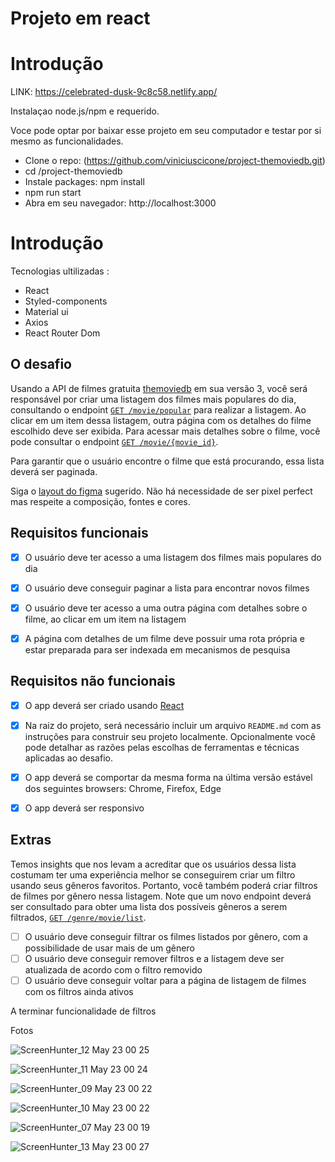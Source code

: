 # Projeto em react

# Introdução

 LINK: https://celebrated-dusk-9c8c58.netlify.app/

Instalaçao
node.js/npm e requerido.

Voce pode optar por baixar esse projeto em seu computador e testar por si mesmo as funcionalidades.

* Clone o repo: (https://github.com/viniciuscicone/project-themoviedb.git)
* cd /project-themoviedb
* Instale packages: npm install
* npm run start
* Abra em seu navegador: http://localhost:3000

# Introdução

Tecnologias ultilizadas : 

* React
* Styled-components
* Material ui
* Axios
* React Router Dom


## O desafio

Usando a API de filmes gratuita [themoviedb](https://developers.themoviedb.org/3/getting-started/introduction) em sua versão 3, você será responsável por criar uma listagem dos filmes mais populares do dia, consultando o endpoint  [`GET /movie/popular`](https://developers.themoviedb.org/3/movies/get-popular-movies) para realizar a listagem. Ao clicar em um item dessa listagem, outra página com os detalhes do filme escolhido deve ser exibida. Para acessar mais detalhes sobre o filme, você pode consultar o endpoint [`GET /movie/{movie_id}`](https://developers.themoviedb.org/3/movies/get-movie-details).

Para garantir que o usuário encontre o filme que está procurando, essa lista deverá ser paginada.

Siga o [layout do figma](https://www.figma.com/file/rM7WPqhLY9ObnGzSCeWLxB/Teste-Front-End) sugerido. Não há necessidade de ser pixel perfect mas respeite a composição, fontes e cores.

## Requisitos funcionais

* [x] O usuário deve ter acesso a uma listagem dos filmes mais populares do dia

* [x] O usuário deve conseguir paginar a lista para encontrar novos filmes

* [x] O usuário deve ter acesso a uma outra página com detalhes sobre o filme, ao clicar em um item na listagem

* [x] A página com detalhes de um filme deve possuir uma rota própria e estar preparada para ser indexada em mecanismos de pesquisa


## Requisitos não funcionais

* [x] O app deverá ser criado usando [React](https://reactjs.org/)

* [x] Na raiz do projeto, será necessário incluir um arquivo `README.md` com as instruções para construir seu projeto localmente. Opcionalmente você pode detalhar as razões pelas escolhas de ferramentas e técnicas aplicadas ao desafio.

* [x] O app deverá se comportar da mesma forma na última versão estável dos seguintes browsers: Chrome, Firefox, Edge

* [x] O app deverá ser responsivo

## Extras

Temos insights que nos levam a acreditar que os usuários dessa lista costumam ter uma experiência melhor se conseguirem criar um filtro usando seus gêneros favoritos. Portanto, você também poderá criar filtros de filmes por gênero nessa listagem. Note que um novo endpoint deverá ser consultado para obter uma lista dos possíveis gêneros a serem filtrados, [`GET /genre/movie/list`](https://developers.themoviedb.org/3/genres/get-movie-list).

* [ ] O usuário deve conseguir filtrar os filmes listados por gênero, com a possibilidade de usar mais de um gênero
* [ ] O usuário deve conseguir remover filtros e a listagem deve ser atualizada de acordo com o filtro removido
* [ ] O usuário deve conseguir voltar para a página de listagem de filmes com os filtros ainda ativos

A terminar funcionalidade de filtros

Fotos

![ScreenHunter_12 May  23 00 25](https://user-images.githubusercontent.com/92874088/169737467-61d3a700-0e57-4eb2-9d89-c512844b38fe.jpg)

![ScreenHunter_11 May  23 00 24](https://user-images.githubusercontent.com/92874088/169737523-a8c4db12-6729-4e1f-b7be-88bf562c6f83.jpg)

![ScreenHunter_09 May  23 00 22](https://user-images.githubusercontent.com/92874088/169737549-a33ecf4d-07ff-4d1e-97d8-f91d003fa6b3.jpg)

![ScreenHunter_10 May  23 00 22](https://user-images.githubusercontent.com/92874088/169737567-07acc282-88ac-42a3-8a98-659bbe9ce28f.jpg)

![ScreenHunter_07 May  23 00 19](https://user-images.githubusercontent.com/92874088/169737602-5ea3aabf-106a-49e6-984f-52c63b991b46.jpg)

![ScreenHunter_13 May  23 00 27](https://user-images.githubusercontent.com/92874088/169737728-d0557087-6fe6-4e0b-a11a-9caba5f23270.jpg)
